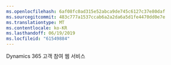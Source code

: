 ```yaml
---
ms.openlocfilehash: 6af08fc0ad315e52abca9de745c6127c37e80daf
ms.sourcegitcommit: 483c777a1537ccab6a2a2da6a5d1fe4470dd0e7e
ms.translationtype: MT
ms.contentlocale: ko-KR
ms.lasthandoff: 06/19/2019
ms.locfileid: "61549884"
---
```

Dynamics 365 고객 참여 웹 서비스